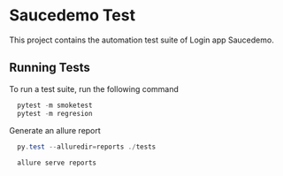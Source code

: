 
# Saucedemo Test

This project contains the automation test suite of Login app Saucedemo.


## Running Tests

To run a test suite, run the following command

```PowerShell
  pytest -m smoketest
  pytest -m regresion

```

Generate an allure report 
```PowerShell
  py.test --alluredir=reports ./tests
  
  allure serve reports
```
